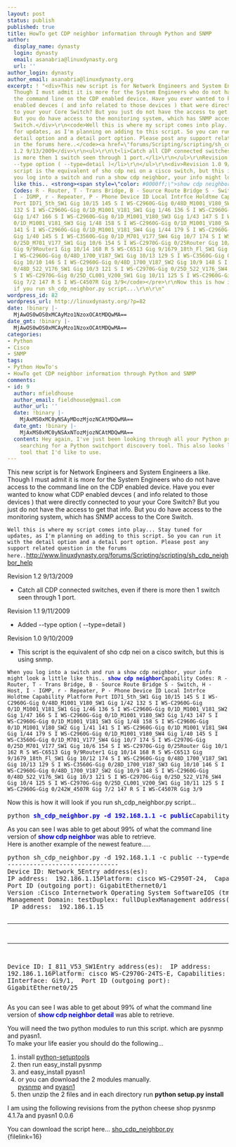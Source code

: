 ```yaml
---
layout: post
status: publish
published: true
title: HowTo get CDP neighbor information through Python and SNMP
author:
  display_name: dynasty
  login: dynasty
  email: asanabria@linuxdynasty.org
  url: ''
author_login: dynasty
author_email: asanabria@linuxdynasty.org
excerpt: ! "<div>This new script is for Network Engineers and System Engineers a like.
  Though I must admit it is more for the System Engineers who do not have access to
  the command line on the CDP enabled device. Have you ever wanted to know what CDP
  enabled devces ( and info related to those devices ) that were directly connected
  to your your Core Switch? But you just do not have the access to get that info.
  But you do have access to the monitoring system, which has SNMP access to the Core
  Switch.</div>\r\n<code>Well this is where my script comes into play... Stay tuned
  for updates, as I'm planning on adding to this script. So you can run it with the
  detail option and a detail port option. Please post any support related question
  in the forums here..</code><a href=\"forums/Scripting/scripting/sh_cdp_neighbor_help\">http://www.linuxdynasty.org/forums/Scripting/scripting/sh_cdp_neighbor_help</a>\r\n<div>Revision
  1.2 9/13/2009</div>\r\n<ul>\r\n\t<li>Catch all CDP connected switches, even if there
  is more then 1 switch seen through 1 port.</li>\r\n</ul>\r\nRevision 1.1 9/11/2009\r\n<ul>\r\n\t<li>Added
  --type option ( --type=detail )</li>\r\n</ul>\r\n<div>Revision 1.0 9/10/2009</div>\r\n<div>\r\n<ul>\r\n\t<li>This
  script is the equivalent of sho cdp nei on a cisco switch, but this is using snmp.</li>\r\n</ul>\r\n</div>\r\n<pre><code>When
  you log into a switch and run a show cdp neighbor, your info might look a little
  like this.. <strong><span style=\"color: #0000ff;\">show cdp neighbor</span></strong>Capability
  Codes: R - Router, T - Trans Bridge, B - Source Route Bridge S - Switch, H - Host,
  I - IGMP, r - Repeater, P - Phone Device ID Local Intrfce Holdtme Capability Platform
  Port ID71_5th_SW1 Gig 10/15 145 S I WS-C2960G-Gig 0/48D_M1001_V180_SW1 Gig 1/42
  132 S I WS-C2960G-Gig 0/1D_M1001_V181_SW1 Gig 1/46 136 S I WS-C2960G-Gig 0/1D_M1001_V181_SW2
  Gig 1/47 166 S I WS-C2960G-Gig 0/1D_M1001_V180_SW3 Gig 1/43 147 S I WS-C2960G-Gig
  0/1D_M1001_V181_SW3 Gig 1/48 158 S I WS-C2960G-Gig 0/1D_M1001_V180_SW2 Gig 1/41
  141 S I WS-C2960G-Gig 0/1D_M1001_V181_SW4 Gig 1/44 179 S I WS-C2960G-Gig 0/1D_M1001_V180_SW4
  Gig 1/40 145 S I WS-C3560G-Gig 0/1D_M701_V177_SW4 Gig 10/7 174 S I WS-C2970G-Gig
  0/25D_M701_V177_SW1 Gig 10/6 154 S I WS-C2970G-Gig 0/25Router Gig 10/1 162 R S WS-C6513
  Gig 9/9Router1 Gig 10/14 168 R S WS-C6513 Gig 9/1679_18th_Fl_SW1 Gig 10/12 174 S
  I WS-C2960G-Gig 0/48D_1700_V187_SW1 Gig 10/13 129 S I WS-C3560G-Gig 0/28D_1700_V187_SW3
  Gig 10/10 146 S I WS-C2960G-Gig 0/48D_1700_V187_SW2 Gig 10/9 148 S I WS-C2960G-Gig
  0/48D_522_V176_SW1 Gig 10/3 121 S I WS-C2970G-Gig 0/25D_522_V176_SW4 Gig 10/4 125
  S I WS-C2970G-Gig 0/25D_CL001_V200_SW1 Gig 10/11 125 S I WS-C2960G-Gig 0/242W_4507R
  Gig 7/2 147 R S I WS-C4507R Gig 3/9</code></pre>\r\nNow this is how it will look
  if you run sh_cdp_neighbor.py script...\r\n\r\n"
wordpress_id: 82
wordpress_url: http://linuxdynasty.org/?p=82
date: !binary |-
  MjAwOS0wOS0xMCAyMzo1NzoxOCAtMDQwMA==
date_gmt: !binary |-
  MjAwOS0wOS0xMCAyMzo1NzoxOCAtMDQwMA==
categories:
- Python
- Cisco
- SNMP
tags:
- Python HowTo's
- HowTo get CDP neighbor information through Python and SNMP
comments:
- id: 9
  author: mfieldhouse
  author_email: fieldhouse@gmail.com
  author_url: ''
  date: !binary |-
    MjAxMS0xMC0yNSAyMDozMjozNCAtMDQwMA==
  date_gmt: !binary |-
    MjAxMS0xMC0yNSAxNTozMjozNCAtMDQwMA==
  content: Hey again, I've just been looking through all your Python projects after
    searching for a Python switchport discovery tool. This also looks like a great
    tool that I'd like to use.
---
```

<div>This new script is for Network Engineers and System Engineers a like. Though I must admit it is more for the System Engineers who do not have access to the command line on the CDP enabled device. Have you ever wanted to know what CDP enabled devces ( and info related to those devices ) that were directly connected to your your Core Switch? But you just do not have the access to get that info. But you do have access to the monitoring system, which has SNMP access to the Core Switch.</div>
<p><code>Well this is where my script comes into play... Stay tuned for updates, as I'm planning on adding to this script. So you can run it with the detail option and a detail port option. Please post any support related question in the forums here..</code><a href="forums/Scripting/scripting/sh_cdp_neighbor_help">http://www.linuxdynasty.org/forums/Scripting/scripting/sh_cdp_neighbor_help</a></p>
<div>Revision 1.2 9/13/2009</div>
<ul>
<li>Catch all CDP connected switches, even if there is more then 1 switch seen through 1 port.</li>
</ul>
<p>Revision 1.1 9/11/2009</p>
<ul>
<li>Added --type option ( --type=detail )</li>
</ul>
<div>Revision 1.0 9/10/2009</div>
<div>
<ul>
<li>This script is the equivalent of sho cdp nei on a cisco switch, but this is using snmp.</li>
</ul>
</div>
<pre><code>When you log into a switch and run a show cdp neighbor, your info might look a little like this.. <strong><span style="color: #0000ff;">show cdp neighbor</span></strong>Capability Codes: R - Router, T - Trans Bridge, B - Source Route Bridge S - Switch, H - Host, I - IGMP, r - Repeater, P - Phone Device ID Local Intrfce Holdtme Capability Platform Port ID71_5th_SW1 Gig 10/15 145 S I WS-C2960G-Gig 0/48D_M1001_V180_SW1 Gig 1/42 132 S I WS-C2960G-Gig 0/1D_M1001_V181_SW1 Gig 1/46 136 S I WS-C2960G-Gig 0/1D_M1001_V181_SW2 Gig 1/47 166 S I WS-C2960G-Gig 0/1D_M1001_V180_SW3 Gig 1/43 147 S I WS-C2960G-Gig 0/1D_M1001_V181_SW3 Gig 1/48 158 S I WS-C2960G-Gig 0/1D_M1001_V180_SW2 Gig 1/41 141 S I WS-C2960G-Gig 0/1D_M1001_V181_SW4 Gig 1/44 179 S I WS-C2960G-Gig 0/1D_M1001_V180_SW4 Gig 1/40 145 S I WS-C3560G-Gig 0/1D_M701_V177_SW4 Gig 10/7 174 S I WS-C2970G-Gig 0/25D_M701_V177_SW1 Gig 10/6 154 S I WS-C2970G-Gig 0/25Router Gig 10/1 162 R S WS-C6513 Gig 9/9Router1 Gig 10/14 168 R S WS-C6513 Gig 9/1679_18th_Fl_SW1 Gig 10/12 174 S I WS-C2960G-Gig 0/48D_1700_V187_SW1 Gig 10/13 129 S I WS-C3560G-Gig 0/28D_1700_V187_SW3 Gig 10/10 146 S I WS-C2960G-Gig 0/48D_1700_V187_SW2 Gig 10/9 148 S I WS-C2960G-Gig 0/48D_522_V176_SW1 Gig 10/3 121 S I WS-C2970G-Gig 0/25D_522_V176_SW4 Gig 10/4 125 S I WS-C2970G-Gig 0/25D_CL001_V200_SW1 Gig 10/11 125 S I WS-C2960G-Gig 0/242W_4507R Gig 7/2 147 R S I WS-C4507R Gig 3/9</code></pre>
<p>Now this is how it will look if you run sh_cdp_neighbor.py script...</p>
<p><a id="more"></a><a id="more-82"></a></p>
<pre>python <span style="color: #0000ff;"><strong>sh_cdp_neighbor.py -d 192.168.1.1 -c public</strong></span>Capability Codes: R - Router, T - Trans Bridge, B - Source Route Bridge S - Switch, H - Host, I - IGMP, r - Repeater, P - PhoneDevice ID                  Local Interface      Capability           Platform                       Remote Interface    D_M1001_V181_SW3           Gi1/48               S I                  cisco WS-C2960G-48TC-L         GigabitEthernet0/1  Router1                    Gi10/14              R S                  cisco WS-C6513                 GigabitEthernet9/16 D_M1001_V181_SW1           Gi1/46               S I                  cisco WS-C2960G-48TC-L         GigabitEthernet0/1  D_M1001_V181_SW2           Gi1/47               S I                  cisco WS-C2960G-48TC-L         GigabitEthernet0/1  D_M1001_V181_SW4           Gi1/44               S I                  cisco WS-C2960G-48TC-L         GigabitEthernet0/1  D_M1001_V180_SW1           Gi1/42               S I                  cisco WS-C2960G-48TC-L         GigabitEthernet0/1  D_M1001_V180_SW3           Gi1/43               S I                  cisco WS-C2960G-48TC-L         GigabitEthernet0/1  D_M1001_V180_SW4           Gi1/40               S I                  cisco WS-C3560G-24PS           GigabitEthernet0/1  D_M1001_V180_SW2           Gi1/41               S I                  cisco WS-C2960G-48TC-L         GigabitEthernet0/1  71_5th_SW1                 Gi10/15              S I                  cisco WS-C2960G-48TC-L         GigabitEthernet0/48 2W_4507R                   Gi7/2                R S I                cisco WS-C4507R                GigabitEthernet3/9  D_1700_V187_SW2            Gi10/9               S I                  cisco WS-C2960G-48TC-L         GigabitEthernet0/48 D_CL001_V200_SW1           Gi10/11              S I                  cisco WS-C2960G-24TC-L         GigabitEthernet0/24 D_1700_V187_SW3            Gi10/10              S I                  cisco WS-C2960G-48TC-L         GigabitEthernet0/48 D_1700_V187_SW1            Gi10/13              S I                  cisco WS-C3560G-24PS           GigabitEthernet0/28 79_18th_Fl_SW1             Gi10/12              S I                  cisco WS-C2960G-48TC-L         GigabitEthernet0/48 D_522_V176_SW1             Gi10/3               S I                  cisco WS-C2970G-24TS-E         GigabitEthernet0/25 Router                     Gi10/1               R S                  cisco WS-C6513                 GigabitEthernet9/9  D_M701_V177_SW1            Gi10/6               S I                  cisco WS-C2970G-24TS-E         GigabitEthernet0/25 D_M701_V177_SW4            Gi10/7               S I                  cisco WS-C2970G-24TS-E         GigabitEthernet0/25 D_522_V176_SW4             Gi10/4               S I                  cisco WS-C2970G-24TS-E         GigabitEthernet0/25</pre>
<p>As you can see I was able to get about 99% of what the command line version of <span style="color: #0000ff;"><strong>show cdp neighbor</strong></span> was able to retrieve.<br />
Here is another example of the newest feature.....</p>
<pre>python sh_cdp_neighbor.py -d 192.168.1.1 -c public --type=detail
------------------------------
Device ID: Network_5Entry address(es):
IP address:  192.186.1.15Platform: cisco WS-C2950T-24,  Capabilities: S IInterface: Gi3/16,
Port ID (outgoing port): GigabitEthernet0/1
Version :Cisco Internetwork Operating System SoftwareIOS (tm) C2950 Software (C2950-I6K2L2Q4-M), Version 12.1(22)EA11, RELEASE SOFTWARE (fc2)Copyright (c) 1986-2008 by cisco Systems, Inc.Compiled Tue 08-Jan-08 11:12 by amvarmaVTP
Management Domain: testDuplex: fullDuplexManagement address(es):
 IP address:  192.186.1.15

------------------------------

------------------------------
Device ID: I_811_V53_SW1Entry address(es):
 IP address:  192.186.1.16Platform: cisco WS-C2970G-24TS-E,  Capabilities: S IInterface: Gi9/1,
 Port ID (outgoing port): GigabitEthernet0/25</pre>
<p>As you can see I was able to get about 99% of what the command line version of <span style="color: #0000ff;"><strong>show cdp neighbor detail</strong></span> was able to retrieve.</p>
<div>You will need the two python modules to run this script. which are pysnmp and pyasn1.<br />
To make your life easier you should do the following...</div>
<ol>
<li>install <a title="title" href="http://pypi.python.org/pypi/setuptools">python-setuptools<br />
</a></li>
<li>then run easy_install pysnmp</li>
<li>and easy_install pyasn1</li>
<li>or you can download the 2 modules manually.<br />
<a title="title" href="http://voxel.dl.sourceforge.net/sourceforge/pysnmp/pysnmp-4.1.10a.tar.gz">pysnmp</a> and <a title="title" href="http://voxel.dl.sourceforge.net/sourceforge/pyasn1/pyasn1-0.0.8a.tar.gz">pyasn1</a></li>
<li>then unzip the 2 files and in each directory run <strong>python setup.py install</strong></li>
</ol>
<p>I am using the following revisions from the python cheese shop pysnmp 4.1.7a and pyasn1 0.0.6</p>
<p>You can download the script here... <a href="View-details/LinuxDynasty/48-Show-CDP-Neighbor-using-SNMP-and-Python.html">sho_cdp_neighbor.py</a><br />
{filelink=16}</p>
